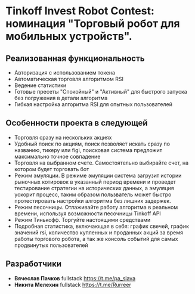# Tinkoff Invest Robot Contest: номинация "Торговый робот для мобильных устройств".

## Реализованная функциональность
- Авторизация с использованием токена
- Автоматическая торговля алгоритмом RSI
- Ведение статистики
- Готовые пресеты "Спокойный" и "Активный" для быстрого запуска без погружения в детали алгоритма
- Гибкая настройка алгоритма RSI для опытных пользователей

## Особенности проекта в следующей
- Торговля сразу на нескольких акциях
- Удобный поиск по акциям, поиск позволяет искать сразу по названию, тикеру или figi, поисковая система предложит максимально точное совпадение
- Торговля на выбранном счете. Самостоятельно выбирайте счет, на котором будет торговать бот
- Режим эмуляции. В режиме эмуляции система загрузит истории рыночных котировок в указанный период времени и проведет тестирование стратегии на исторических данных, а эмуляция ускорит процесс, таким образом пользватель может быстро протестировать настройки алгоритма без лишних задержек.
- Режим песочницы. Отлаживайте работу алгоритма в реальном времени, используя возможности песочницы Tinkoff API
- Режим Тинькофф. Торгуйте настоящими средствами
- Подробная статистика, включающая в себя: график свечей, график значений rsi, количество купленных и проданных акций за время работы торгового робота, а так же консоль событий для самых продвинутых пользователей

## Разработчики
- **Вячеслав Пачков** fullstack https://t.me/pa_slava
- **Никита Мелехин** fullstack https://t.me/Rurreer